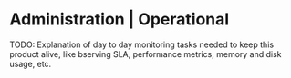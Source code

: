 # Administration | Operational

TODO: Explanation of day to day monitoring tasks needed to keep this product alive, like bserving SLA, performance metrics, memory and disk usage, etc.